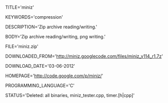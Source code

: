 
TITLE='miniz'

KEYWORDS='compression'

DESCRIPTION='Zip archive reading/writing.'

BODY='Zip archive reading/writing, png writing.'

FILE='miniz.zip'

DOWNLOADED_FROM='http://miniz.googlecode.com/files/miniz_v114_r1.7z'

DOWNLOAD_DATE='03-06-2012'

HOMEPAGE='http://code.google.com/p/miniz/'

PROGRAMMING_LANGUAGE='C'

STATUS='Deleted: all binaries, miniz_tester.cpp, timer.[h|cpp]'